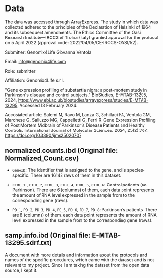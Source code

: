 # Data

The data was accessed through ArrayExpress. The study in which data was collected adhered to the principles of the Declaration of Helsinki of 1964 and its subsequent amendments. The Ethics Committee of the Oasi Research Institute—IRCCS of Troina (Italy) granted approval for the protocol on 5 April 2022 (approval code: 2022/04/05/CE-IRCCS-OASI/52).

Submitter: Genomix4Life Giovanna Ventola

Email: info@genomix4life.com 

Role: submitter 

Affiliation: Genomix4Life s.r.l.

"Gene expression profiling of substantia nigra: a post-mortem study in Parkinson's disease and control subjects." BioStudies, E-MTAB-13295, 2024, https://www.ebi.ac.uk/biostudies/arrayexpress/studies/E-MTAB-13295. Accessed 13 February 2024.

Accosiated article: Salemi M, Ravo M, Lanza G, Schillaci FA, Ventola GM, Marchese G, Salluzzo MG, Cappelletti G, Ferri R. Gene Expression Profiling of Post Mortem Midbrain of Parkinson’s Disease Patients and Healthy Controls. International Journal of Molecular Sciences. 2024; 25(2):707. https://doi.org/10.3390/ijms25020707

## normalized.counts.ibd (Original file: Normalized_Count.csv)

- `GeneID`: The identifier that is assigned to the gene, and is species-specific. There are 16148 raws of them in this dataset.

- `CTRL_1` , `CTRL_2`, `CTRL_3`, `CTRL_4`, `CTRL_5`, `CTRL_6`: Control patients (no Parkinson). There are 6 (columns) of them, each data point represents the amount of RNA level expressed in the sample from to the corresponding gene (raws).

- `PD_1`, `PD_2`, `PD_3`, `PD_4`, `PD_5`, `PD_6`, `PD_7`, `PD_8`: Parkinson's patients. There are 8 (columns) of them, each data point represents the amount of RNA level expressed in the sample from to the corresponding gene (raws).

## samp.info.ibd (Original file: E-MTAB-13295.sdrf.txt)

A document with more details and information about the protocols and names of the specific procedures, which came with the dataset and is not relevant to my project. Since I am taking the dataset from the open data source, I kept it.